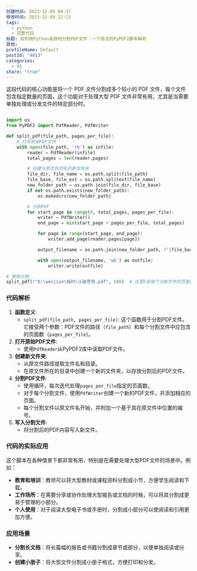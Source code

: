 ```yaml
---
创建时间: 2023-12-09 09:37
修改时间: 2023-12-09 12:13
tags:
  - python
  - 完整代码
标题: 如何用Python高效地分割PDF文件：一个简洁的PyPDF2脚本解析
其他: 
profileName: Default
postId: "4013"
categories:
  - 55
share: "true"
---
```



这段代码的核心功能是将一个 PDF 文件分割成多个较小的 PDF 文件，每个文件包含指定数量的页面。这个功能对于处理大型 PDF 文件非常有用，尤其是当需要单独处理或分发文件的特定部分时。

```python

import os
from PyPDF2 import PdfReader, PdfWriter

def split_pdf(file_path, pages_per_file):
    # 打开原始PDF文件
    with open(file_path, 'rb') as infile:
        reader = PdfReader(infile)
        total_pages = len(reader.pages)

        # 创建与原文件同名的新文件夹
        file_dir, file_name = os.path.split(file_path)
        file_base, file_ext = os.path.splitext(file_name)
        new_folder_path = os.path.join(file_dir, file_base)
        if not os.path.exists(new_folder_path):
            os.makedirs(new_folder_path)

        # 分割PDF
        for start_page in range(0, total_pages, pages_per_file):
            writer = PdfWriter()
            end_page = min(start_page + pages_per_file, total_pages)

            for page in range(start_page, end_page):
                writer.add_page(reader.pages[page])

            output_filename = os.path.join(new_folder_path, f"{file_base}_{start_page // pages_per_file + 1}{file_ext}")

            with open(output_filename, 'wb') as outfile:
                writer.write(outfile)

# 使用示例
split_pdf(r"D:\wenjian\临时\斗破苍穹.pdf", 500)  # 这里5是每个分割文件的页面数
```

### 代码解析

1. **函数定义**:
    - `split_pdf(file_path, pages_per_file)`: 这个函数用于分割PDF文件。它接受两个参数：PDF文件的路径（`file_path`）和每个分割文件中应包含的页面数（`pages_per_file`）。
2. **打开原始PDF文件**:
    - 使用`PdfReader`从PyPDF2库中读取PDF文件。
3. **创建新文件夹**:
    - 从原文件路径提取文件名和目录。
    - 在原文件所在的目录中创建一个新的文件夹，以存放分割后的PDF文件。
4. **分割PDF文件**:
    - 使用循环，每次迭代处理`pages_per_file`指定的页面数。
    - 对于每个分割文件，使用`PdfWriter`创建一个新的PDF文件，并添加相应的页面。
    - 每个分割文件以原文件名开始，并附加一个基于其在原文件中位置的编号。
5. **写入分割文件**:
    - 将分割后的PDF内容写入新文件。

### 代码的实际应用

这个脚本在各种情景下都非常有用，特别是在需要处理大型PDF文件的场景中。例如：

- **教育和培训**：教师可以将大型教材或课程资料分割成小节，方便学生阅读和下载。
- **工作场所**：在需要分享或协作处理大型报告或文档的时候，可以将其分割成更易于管理的小部分。
- **个人使用**：对于阅读大型电子书或手册时，分割成小部分可以使阅读和引用更加方便。

### 应用场景

- **分割长文档**：将长篇幅的报告或书籍分割成章节或部分，以便单独阅读或分享。
- **创建小册子**：将大型文件分割成小册子格式，方便打印和分发。
